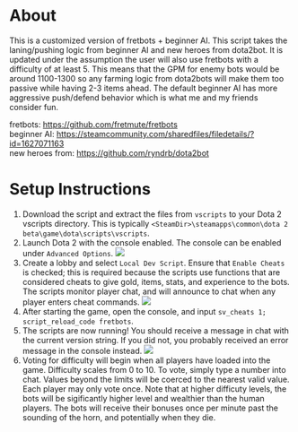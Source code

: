 # About
This is a customized version of fretbots + beginner AI. This script takes the laning/pushing logic from beginner AI and new heroes from dota2bot. 
It is updated under the assumption the user will also use fretbots with a difficulty of at least 5.
This means that the GPM for enemy bots would be around 1100-1300 so any farming logic from dota2bots will make them too passive while having 2-3 items ahead.
The default beginner AI has more aggressive push/defend behavior which is what me and my friends consider fun.

fretbots: https://github.com/fretmute/fretbots   
beginner AI: https://steamcommunity.com/sharedfiles/filedetails/?id=1627071163  
new heroes from: https://github.com/ryndrb/dota2bot

# Setup Instructions
1. Download the script and extract the files from `vscripts` to your Dota 2 vscripts directory.
This is typically `<SteamDir>\steamapps\common\dota 2 beta\game\dota\scripts\vscripts`.
2. Launch Dota 2 with the console enabled. The console can be enabled under `Advanced Options`.
![](https://github.com/fretmute/fretbots/blob/master/images/EnableConsole.png)
3. Create a lobby and select `Local Dev Script`. Ensure that `Enable Cheats` is checked; this is required because the scripts use functions that are considered cheats to give gold, items, stats, and experience to the bots. The scripts monitor player chat, and will announce to chat when any player enters cheat commands.
![](https://github.com/fretmute/fretbots/blob/master/images/EnableCheats.png)
4. After starting the game, open the console, and input `sv_cheats 1; script_reload_code fretbots`.
5. The scripts are now running! You should receive a message in chat with the current version string.  If you did not, you probably received an error message in the console instead.
![](https://github.com/fretmute/fretbots/blob/master/images/FretBotsWelcome.png)
6. Voting for difficulty will begin when all players have loaded into the game.  Difficulty scales from 0 to 10. To vote, simply type a number into chat. Values beyond the limits will be coerced to the nearest valid value. Each player may only vote once. Note that at higher difficuty levels, the bots will be sigificantly higher level and wealthier than the human players. The bots will receive their bonuses once per minute past the sounding of the horn, and potentially when they die.  
